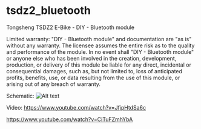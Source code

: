 # tsdz2_bluetooth
Tongsheng TSDZ2 E-Bike - DIY - Bluetooth module

Limited warranty: "DIY - Bluetooth module" and documentation are "as is" without any warranty. The licensee assumes the entire risk as to the quality and performance of the module. In no event shall "DIY - Bluetooth module" or anyone else who has been involved in the creation, development, production, or delivery of this module be liable for any direct, incidental or consequential damages, such as, but not limited to, loss of anticipated profits, benefits, use, or data resulting from the use of this module, or arising out of any breach of warranty.

Schematic:
![Alt text](tsdz2_bluetooth.JPG?raw=true)

Video:
https://www.youtube.com/watch?v=JfjpHtdSa6c

https://www.youtube.com/watch?v=CiTuFZmhYbA
